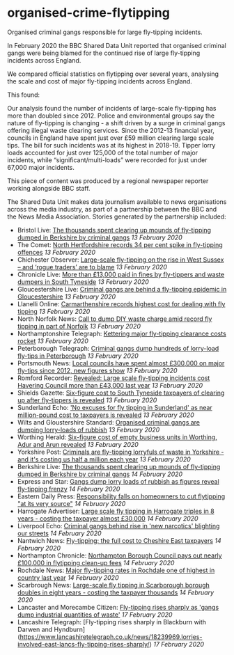 # organised-crime-flytipping
Organised criminal gangs responsible for large fly-tipping incidents.

In February 2020 the BBC Shared Data Unit reported that organised criminal gangs were being blamed for the continued rise of large fly-tipping incidents across England.

We compared official statistics on flytipping over several years, analysing the scale and cost of major fly-tipping incidents across England.

This found:

Our analysis found the number of incidents of large-scale fly-tipping has more than doubled since 2012.
Police and environmental groups say the nature of fly-tipping is changing - a shift driven by a surge in criminal gangs offering illegal waste clearing services.
Since the 2012-13 financial year, councils in England have spent just over £59 million clearing large scale tips. The bill for such incidents was at its highest in 2018-19.
Tipper lorry loads accounted for just over 125,000 of the total number of major incidents, while “significant/multi-loads” were recorded for just under 67,000 major incidents.

This piece of content was produced by a regional newspaper reporter working alongside BBC staff.

The Shared Data Unit makes data journalism available to news organisations across the media industry, as part of a partnership between the BBC and the News Media Association. Stories generated by the partnership included:

* Bristol Live: [The thousands spent clearing up mounds of fly-tipping dumped in Berkshire by criminal gangs](https://www.getreading.co.uk/news/reading-berkshire-news/thousands-spent-clearing-up-mounds-17727242) *13 February 2020*
* The Comet: [North Hertfordshire records 34 per cent spike in fly-tipping offences](https://www.thecomet.net/news/nhdc-fly-tipping-offences-34-higher-than-previous-year-1-6511721) *13 February 2020*
* Chichester Observer: [Large-scale fly-tipping on the rise in West Sussex – and ‘rogue traders’ are to blame](https://www.chichester.co.uk/news/crime/large-scale-fly-tipping-rise-west-sussex-and-rogue-traders-are-blame-1571563) *13 February 2020*
* Chronicle Live: [More than £13,000 paid in fines by fly-tippers and waste dumpers in South Tyneside](https://www.chroniclelive.co.uk/news/north-east-news/more-13000-paid-fines-fly-17741494) *13 February 2020*
* Gloucestershire Live: [Criminal gangs are behind a fly-tipping epidemic in Gloucestershire](https://www.gloucestershirelive.co.uk/news/gloucester-news/lorry-loads-rubbish-being-dumped-3841309) *13 February 2020*
* Llanelli Online: [Carmarthenshire records highest cost for dealing with fly tipping](http://www.llanellionline.news/carmarthenshire-records-highest-cost-for-dealing-with-fly-tipping) *13 February 2020*
* North Norfolk News: [Call to dump DIY waste charge amid record fly tipping in part of Norfolk](https://www.northnorfolknews.co.uk/news/most-fly-tipping-in-north-norfolk-in-seven-years-as-council-leader-calls-for-diy-charges-to-be-dumped-1-6512215) *13 February 2020*
* Northamptonshire Telegraph: [Kettering major fly-tipping clearance costs rocket](https://www.northantstelegraph.co.uk/news/environment/kettering-major-fly-tipping-clearance-costs-rocket-1574105) *13 February 2020*
* Peterborough Telegraph: [Criminal gangs dump hundreds of lorry-load fly-tips in Peterborough](https://www.peterboroughtoday.co.uk/news/crime/criminal-gangs-dump-hundreds-lorry-load-fly-tips-peterborough-1555302) *13 February 2020*
* Portsmouth News: [Local councils have spent almost £300,000 on major fly-tips since 2012, new figures show](https://www.portsmouth.co.uk/news/politics/council/local-councils-have-spent-almost-ps300000-major-fly-tips-2012-new-figures-show-1556481) *13 February 2020*
* Romford Recorder: [Revealed: Large scale fly-tipping incidents cost Havering Council more than £43,000 last year](https://www.romfordrecorder.co.uk/news/havering-council-major-fly-tipping-incidents-1-6511681) *13 February 2020*
* Shields Gazette: [Six-figure cost to South Tyneside taxpayers of clearing up after fly-tippers is revealed](https://www.shieldsgazette.com/news/environment/six-figure-cost-south-tyneside-taxpayers-clearing-after-fly-tippers-revealed-1563968) *13 February 2020*
* Sunderland Echo: ['No excuses for fly tipping in Sunderland' as near million-pound cost to taxpayers is revealed](https://www.sunderlandecho.com/news/people/no-excuses-fly-tipping-sunderland-near-million-pound-cost-taxpayers-revealed-1564452) *13 February 2020*
* Wilts and Gloustershire Standard: [Organised criminal gangs are dumping lorry-loads of rubbish](https://www.wiltsglosstandard.co.uk/news/18232344.organised-criminal-gangs-dumping-lorry-loads-rubbish) *13 February 2020*
* Worthing Herald: [Six-figure cost of empty business units in Worthing, Adur and Arun revealed](https://www.worthingherald.co.uk/business/six-figure-cost-empty-business-units-worthing-adur-and-arun-revealed-1384378) *13 February 2020*
* Yorkshire Post: [Criminals are fly-tipping lorryfuls of waste in Yorkshire - and it's costing us half a million each year](https://www.yorkshirepost.co.uk/news/crime/criminals-are-fly-tipping-lorryfuls-of-waste-in-yorkshire-and-it-s-costing-us-half-a-million-each-year-1-10253799) *13 February 2020*
* Berkshire Live: [The thousands spent clearing up mounds of fly-tipping dumped in Berkshire by criminal gangs](https://www.getreading.co.uk/news/reading-berkshire-news/thousands-spent-clearing-up-mounds-17727242) *14 February 2020*
* Express and Star: [Gangs dump lorry loads of rubbish as figures reveal fly-tipping frenzy](https://www.expressandstar.com/news/crime/2020/02/15/gangs-dump-lorry-loads-of-rubbish-as-figures-reveal-fly-tipping-frenzy/) *14 February 2020*
* Eastern Daily Press: [Responsibility falls on homeowners to cut flytipping "at its very source"](https://www.edp24.co.uk/news/crime/major-fly-tipping-on-the-increase-across-norfolk-1-6516483) *14 February 2020*
* Harrogate Advertiser: [Large scale fly tipping in Harrogate triples in 8 years - costing the taxpayer almost £30,000](https://www.harrogateadvertiser.co.uk/news/politics/council/large-scale-fly-tipping-harrogate-triples-8-years-costing-taxpayer-almost-ps30000-1613403) *14 February 2020*
* Liverpool Echo: [Criminal gangs behind rise in 'new narcotics' blighting our streets](https://www.liverpoolecho.co.uk/news/liverpool-news/criminal-gangs-behind-rise-new-17745776) *14 February 2020*
* Nantwich News: [Fly-tipping: the full cost to Cheshire East taxpayers](https://thenantwichnews.co.uk/2020/02/14/fly-tipping-the-full-cost-to-cheshire-east-taxpayers/) *14 February 2020*
* Northampton Chronicle: [Northampton Borough Council pays out nearly £100,000 in flytipping clean-up fees](https://www.northamptonchron.co.uk/news/people/northampton-borough-council-pays-out-nearly-ps100000-flytipping-clean-fees-1740737) *14 February 2020*
* Rochdale News: [Major fly-tipping rates in Rochdale one of highest in country last year](https://www.rochdaleonline.co.uk/news-features/2/news-headlines/132756/major-flytipping-rates-in-rochdale-one-of-highest-in-country-last-year) *14 February 2020*
* Scarbrough News: [Large-scale fly tipping in Scarborough borough doubles in eight years - costing the taxpayer thousands](https://www.thescarboroughnews.co.uk/news/politics/council/large-scale-fly-tipping-scarborough-borough-doubles-eight-years-costing-taxpayer-thousands-1758293) *14 February 2020*
* Lancaster and Morecambe Citizen: [Fly-tipping rises sharply as 'gangs dump industrial quantities of waste'](https://www.thelancasterandmorecambecitizen.co.uk/news/18239969.lorries-involved-east-lancs-fly-tipping-rises-sharply/) *17 February 2020*
* Lancashire Telegraph: [Fly-tipping rises sharply in Blackburn with Darwen and Hyndburn] (https://www.lancashiretelegraph.co.uk/news/18239969.lorries-involved-east-lancs-fly-tipping-rises-sharply/) *17 February 2020* 


